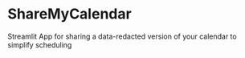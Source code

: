 # ShareMyCalendar
Streamlit App for sharing a data-redacted version of your calendar to simplify scheduling
